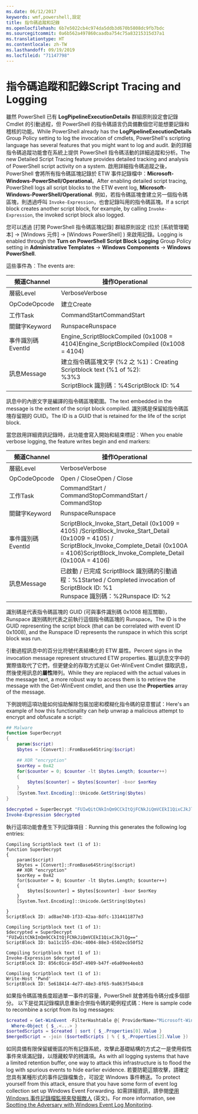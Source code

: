 ```yaml
---
ms.date: 06/12/2017
keywords: wmf,powershell,設定
title: 指令碼追蹤和記錄
ms.openlocfilehash: 6b7e5022cb4c974da5ddb3d670b5808dc9fb7bdc
ms.sourcegitcommit: 0a6b562a497860caadba754c75a83215315d37a1
ms.translationtype: HT
ms.contentlocale: zh-TW
ms.lasthandoff: 09/19/2019
ms.locfileid: "71147798"
---
```

# <a name="script-tracing-and-logging"></a><span data-ttu-id="8321c-103">指令碼追蹤和記錄</span><span class="sxs-lookup"><span data-stu-id="8321c-103">Script Tracing and Logging</span></span>

<span data-ttu-id="8321c-104">雖然 PowerShell 已有 **LogPipelineExecutionDetails** 群組原則設定會記錄 Cmdlet 的引動過程，但 PowerShell 的指令碼語言仍具備數個您可能想要記錄和稽核的功能。</span><span class="sxs-lookup"><span data-stu-id="8321c-104">While PowerShell already has the **LogPipelineExecutionDetails** Group Policy setting to log the invocation of cmdlets, PowerShell's scripting language has several features that you might want to log and audit.</span></span> <span data-ttu-id="8321c-105">新的詳細指令碼追蹤功能會在系統上提供 PowerShell 指令碼活動的詳細追蹤和分析。</span><span class="sxs-lookup"><span data-stu-id="8321c-105">The new Detailed Script Tracing feature provides detailed tracking and analysis of PowerShell script activity on a system.</span></span> <span data-ttu-id="8321c-106">啟用詳細指令碼追蹤之後，PowerShell 會將所有指令碼區塊記錄於 ETW 事件記錄檔中：**Microsoft-Windows-PowerShell/Operational**。</span><span class="sxs-lookup"><span data-stu-id="8321c-106">After enabling detailed script tracing, PowerShell logs all script blocks to the ETW event log, **Microsoft-Windows-PowerShell/Operational**.</span></span> <span data-ttu-id="8321c-107">例如，若指令碼區塊會建立另一個指令碼區塊，則透過呼叫 `Invoke-Expression`，也會記錄叫用的指令碼區塊。</span><span class="sxs-lookup"><span data-stu-id="8321c-107">If a script block creates another script block, for example, by calling `Invoke-Expression`, the invoked script block also logged.</span></span>

<span data-ttu-id="8321c-108">您可以透過 [打開 PowerShell 指令碼區塊記錄]  群組原則設定 (位於 [系統管理範本]   -> [Windows 元件]   ->  [Windows PowerShell]  ) 來啟用記錄。</span><span class="sxs-lookup"><span data-stu-id="8321c-108">Logging is enabled through the **Turn on PowerShell Script Block Logging** Group Policy setting in **Administrative Templates** -> **Windows Components** -> **Windows PowerShell**.</span></span>

<span data-ttu-id="8321c-109">這些事件為︰</span><span class="sxs-lookup"><span data-stu-id="8321c-109">The events are:</span></span>

| <span data-ttu-id="8321c-110">頻道</span><span class="sxs-lookup"><span data-stu-id="8321c-110">Channel</span></span> |                               <span data-ttu-id="8321c-111">操作</span><span class="sxs-lookup"><span data-stu-id="8321c-111">Operational</span></span>                               |
| ------- | ----------------------------------------------------------------------- |
| <span data-ttu-id="8321c-112">層級</span><span class="sxs-lookup"><span data-stu-id="8321c-112">Level</span></span>   | <span data-ttu-id="8321c-113">Verbose</span><span class="sxs-lookup"><span data-stu-id="8321c-113">Verbose</span></span>                                                                 |
| <span data-ttu-id="8321c-114">OpCode</span><span class="sxs-lookup"><span data-stu-id="8321c-114">Opcode</span></span>  | <span data-ttu-id="8321c-115">建立</span><span class="sxs-lookup"><span data-stu-id="8321c-115">Create</span></span>                                                                  |
| <span data-ttu-id="8321c-116">工作</span><span class="sxs-lookup"><span data-stu-id="8321c-116">Task</span></span>    | <span data-ttu-id="8321c-117">CommandStart</span><span class="sxs-lookup"><span data-stu-id="8321c-117">CommandStart</span></span>                                                            |
| <span data-ttu-id="8321c-118">關鍵字</span><span class="sxs-lookup"><span data-stu-id="8321c-118">Keyword</span></span> | <span data-ttu-id="8321c-119">Runspace</span><span class="sxs-lookup"><span data-stu-id="8321c-119">Runspace</span></span>                                                                |
| <span data-ttu-id="8321c-120">事件識別碼</span><span class="sxs-lookup"><span data-stu-id="8321c-120">EventId</span></span> | <span data-ttu-id="8321c-121">Engine_ScriptBlockCompiled (0x1008 = 4104)</span><span class="sxs-lookup"><span data-stu-id="8321c-121">Engine_ScriptBlockCompiled (0x1008 = 4104)</span></span>                              |
| <span data-ttu-id="8321c-122">訊息</span><span class="sxs-lookup"><span data-stu-id="8321c-122">Message</span></span> | <span data-ttu-id="8321c-123">建立指令碼區塊文字 (%2 之 %1)：</span><span class="sxs-lookup"><span data-stu-id="8321c-123">Creating Scriptblock text (%1 of %2):</span></span> </br> <span data-ttu-id="8321c-124">%3</span><span class="sxs-lookup"><span data-stu-id="8321c-124">%3</span></span> </br> <span data-ttu-id="8321c-125">ScriptBlock 識別碼：%4</span><span class="sxs-lookup"><span data-stu-id="8321c-125">ScriptBlock ID: %4</span></span> |


<span data-ttu-id="8321c-126">訊息中的內嵌文字是編譯的指令碼區塊範圍。</span><span class="sxs-lookup"><span data-stu-id="8321c-126">The text embedded in the message is the extent of the script block compiled.</span></span> <span data-ttu-id="8321c-127">識別碼是保留給指令碼區塊存留期的 GUID。</span><span class="sxs-lookup"><span data-stu-id="8321c-127">The ID is a GUID that is retained for the life of the script block.</span></span>

<span data-ttu-id="8321c-128">當您啟用詳細資訊記錄時，此功能會寫入開始和結束標記︰</span><span class="sxs-lookup"><span data-stu-id="8321c-128">When you enable verbose logging, the feature writes begin and end markers:</span></span>

| <span data-ttu-id="8321c-129">頻道</span><span class="sxs-lookup"><span data-stu-id="8321c-129">Channel</span></span> |                                 <span data-ttu-id="8321c-130">操作</span><span class="sxs-lookup"><span data-stu-id="8321c-130">Operational</span></span>                                |
| ------- | -------------------------------------------------------------------------- |
| <span data-ttu-id="8321c-131">層級</span><span class="sxs-lookup"><span data-stu-id="8321c-131">Level</span></span>   | <span data-ttu-id="8321c-132">Verbose</span><span class="sxs-lookup"><span data-stu-id="8321c-132">Verbose</span></span>                                                                    |
| <span data-ttu-id="8321c-133">OpCode</span><span class="sxs-lookup"><span data-stu-id="8321c-133">Opcode</span></span>  | <span data-ttu-id="8321c-134">Open / Close</span><span class="sxs-lookup"><span data-stu-id="8321c-134">Open / Close</span></span>                                                               |
| <span data-ttu-id="8321c-135">工作</span><span class="sxs-lookup"><span data-stu-id="8321c-135">Task</span></span>    | <span data-ttu-id="8321c-136">CommandStart / CommandStop</span><span class="sxs-lookup"><span data-stu-id="8321c-136">CommandStart / CommandStop</span></span>                                                 |
| <span data-ttu-id="8321c-137">關鍵字</span><span class="sxs-lookup"><span data-stu-id="8321c-137">Keyword</span></span> | <span data-ttu-id="8321c-138">Runspace</span><span class="sxs-lookup"><span data-stu-id="8321c-138">Runspace</span></span>                                                                   |
| <span data-ttu-id="8321c-139">事件識別碼</span><span class="sxs-lookup"><span data-stu-id="8321c-139">EventId</span></span> | <span data-ttu-id="8321c-140">ScriptBlock\_Invoke\_Start\_Detail (0x1009 = 4105) /</span><span class="sxs-lookup"><span data-stu-id="8321c-140">ScriptBlock\_Invoke\_Start\_Detail (0x1009 = 4105) /</span></span> </br> <span data-ttu-id="8321c-141">ScriptBlock\_Invoke\_Complete\_Detail (0x100A = 4106)</span><span class="sxs-lookup"><span data-stu-id="8321c-141">ScriptBlock\_Invoke\_Complete\_Detail (0x100A = 4106)</span></span> |
| <span data-ttu-id="8321c-142">訊息</span><span class="sxs-lookup"><span data-stu-id="8321c-142">Message</span></span> | <span data-ttu-id="8321c-143">已啟動 / 已完成 ScriptBlock 識別碼的引動過程：%1</span><span class="sxs-lookup"><span data-stu-id="8321c-143">Started / Completed invocation of ScriptBlock ID: %1</span></span> </br> <span data-ttu-id="8321c-144">Runspace 識別碼：%2</span><span class="sxs-lookup"><span data-stu-id="8321c-144">Runspace ID: %2</span></span> |

<span data-ttu-id="8321c-145">識別碼是代表指令碼區塊的 GUID (可與事件識別碼 0x1008 相互關聯)，Runspace 識別碼則代表之前執行這個指令碼區塊的 Runspace。</span><span class="sxs-lookup"><span data-stu-id="8321c-145">The ID is the GUID representing the script block (that can be correlated with event ID 0x1008), and the Runspace ID represents the runspace in which this script block was run.</span></span>

<span data-ttu-id="8321c-146">引動過程訊息中的百分比符號代表結構化的 ETW 屬性。</span><span class="sxs-lookup"><span data-stu-id="8321c-146">Percent signs in the invocation message represent structured ETW properties.</span></span> <span data-ttu-id="8321c-147">雖以訊息文字中的實際值取代了它們，但更健全的存取方式是以 Get-WinEvent Cmdlet 擷取訊息，然後使用訊息的**屬性**陣列。</span><span class="sxs-lookup"><span data-stu-id="8321c-147">While they are replaced with the actual values in the message text, a more robust way to access them is to retrieve the message with the Get-WinEvent cmdlet, and then use the **Properties** array of the message.</span></span>

<span data-ttu-id="8321c-148">下例說明這項功能如何協助解除包裝加密和模糊化指令碼的惡意嘗試：</span><span class="sxs-lookup"><span data-stu-id="8321c-148">Here's an example of how this functionality can help unwrap a malicious attempt to encrypt and obfuscate a script:</span></span>

```powershell
## Malware
function SuperDecrypt
{
    param($script)
    $bytes = [Convert]::FromBase64String($script)

    ## XOR "encryption"
    $xorKey = 0x42
    for($counter = 0; $counter -lt $bytes.Length; $counter++)
    {
        $bytes[$counter] = $bytes[$counter] -bxor $xorKey
    }
    [System.Text.Encoding]::Unicode.GetString($bytes)
}

$decrypted = SuperDecrypt "FUIwQitCNkInQm9CCkItQjFCNkJiQmVCEkI1QixCJkJlQg=="
Invoke-Expression $decrypted
```

<span data-ttu-id="8321c-149">執行這項功能會產生下列記錄項目︰</span><span class="sxs-lookup"><span data-stu-id="8321c-149">Running this generates the following log entries:</span></span>

```Output
Compiling Scriptblock text (1 of 1):
function SuperDecrypt
{
    param($script)
    $bytes = [Convert]::FromBase64String($script)
    ## XOR "encryption"
    $xorKey = 0x42
    for($counter = 0; $counter -lt $bytes.Length; $counter++)
    {
        $bytes[$counter] = $bytes[$counter] -bxor $xorKey
    }
    [System.Text.Encoding]::Unicode.GetString($bytes)

}
ScriptBlock ID: ad8ae740-1f33-42aa-8dfc-1314411877e3

Compiling Scriptblock text (1 of 1):
$decrypted = SuperDecrypt "FUIwQitCNkInQm9CCkItQjFCNkJiQmVCEkI1QixCJkJlQg=="
ScriptBlock ID: ba11c155-d34c-4004-88e3-6502ecb50f52

Compiling Scriptblock text (1 of 1):
Invoke-Expression $decrypted
ScriptBlock ID: 856c01ca-85d7-4989-b47f-e6a09ee4eeb3

Compiling Scriptblock text (1 of 1):
Write-Host 'Pwnd'
ScriptBlock ID: 5e618414-4e77-48e3-8f65-9a863f54b4c8
```

如果指令碼區塊長度超過單一事件的容量，PowerShell 就會將指令碼分成多個部分。 <span data-ttu-id="8321c-151">以下是從其記錄檔訊息重新合併指令碼的範例程式碼：</span><span class="sxs-lookup"><span data-stu-id="8321c-151">Here is sample code to recombine a script from its log messages:</span></span>

```powershell
$created = Get-WinEvent -FilterHashtable @{ ProviderName="Microsoft-Windows-PowerShell"; Id = 4104 } |
  Where-Object { $_.<...> }
$sortedScripts = $created | sort { $_.Properties[0].Value }
$mergedScript = -join ($sortedScripts | % { $_.Properties[2].Value })
```

<span data-ttu-id="8321c-152">如同具備有限保留緩衝區的所有記錄系統，攻擊此基礎結構的方式之一是使用假性事件來填滿記錄，以隱藏較早的辨識項。</span><span class="sxs-lookup"><span data-stu-id="8321c-152">As with all logging systems that have a limited retention buffer, one way to attack this infrastructure is to flood the log with spurious events to hide earlier evidence.</span></span> <span data-ttu-id="8321c-153">若要防範這類攻擊，請確定您具有某種形式的事件記錄檔集合，可設定 Windows 事件轉送。</span><span class="sxs-lookup"><span data-stu-id="8321c-153">To protect yourself from this attack, ensure that you have some form of event log collection set up Windows Event Forwarding.</span></span> <span data-ttu-id="8321c-154">如需詳細資訊，請參閱[使用 Windows 事件記錄檔監視來發掘敵人](https://apps.nsa.gov/iaarchive/library/reports/spotting-the-adversary-with-windows-event-log-monitoring.cfm) \(英文\)。</span><span class="sxs-lookup"><span data-stu-id="8321c-154">For more information, see [Spotting the Adversary with Windows Event Log Monitoring](https://apps.nsa.gov/iaarchive/library/reports/spotting-the-adversary-with-windows-event-log-monitoring.cfm).</span></span>